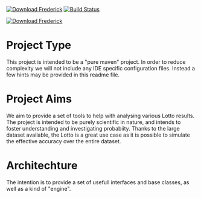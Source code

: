 [![Download Frederick](https://img.shields.io/sourceforge/dt/frederick.svg)](https://sourceforge.net/projects/frederick/files/latest/download) [![Build Status](https://dev.azure.com/TurnerTech/Frederick/_apis/build/status/Frederick?branchName=master)](https://dev.azure.com/TurnerTech/Frederick/_build/latest?definitionId=22&branchName=master)

[![Download Frederick](https://a.fsdn.com/con/app/sf-download-button)](https://sourceforge.net/projects/frederick/files/latest/download)

# Project Type

This project is intended to be a "pure maven" project. In order to reduce complexity we will not include any IDE specific configuration files. Instead a few hints may be provided in this readme file.

# Project Aims

We aim to provide a set of tools to help with analysing various Lotto results. The project is intended to be purely scientific in nature, and intends to foster understanding and investigating probabiity. Thanks to the large dataset available, the Lotto is a great use case as it is possible to simulate the effective accuracy over the entire dataset.

# Architechture

The intention is to provide a set of usefull interfaces and base classes, as well as a kind of "engine".